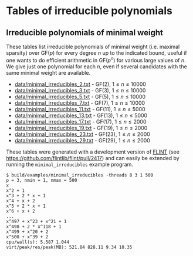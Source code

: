 # Tables of irreducible polynomials

## Irreducible polynomials of minimal weight

These tables list irreducible polynomials of minimal weight (i.e. maximal sparsity) over $\textrm{GF}(p)$ for every degree $n$ up to the indicated bound, useful if one wants to do efficient arithmetic in $\textrm{GF}(p^n)$ for various large values of $n$. We give just one polynomial for each $n$, even if several candidates with the same minimal weight are available.

* [data/minimal_irreducibles_2.txt](data/minimal_irreducibles_2.txt) - $\textrm{GF}(2)$, $1 \le n \le 10000$
* [data/minimal_irreducibles_3.txt](data/minimal_irreducibles_3.txt) - $\textrm{GF}(3)$, $1 \le n \le 10000$
* [data/minimal_irreducibles_5.txt](data/minimal_irreducibles_5.txt) - $\textrm{GF}(5)$, $1 \le n \le 10000$
* [data/minimal_irreducibles_7.txt](data/minimal_irreducibles_7.txt) - $\textrm{GF}(7)$, $1 \le n \le 10000$
* [data/minimal_irreducibles_11.txt](data/minimal_irreducibles_11.txt) - $\textrm{GF}(11)$, $1 \le n \le 5000$
* [data/minimal_irreducibles_13.txt](data/minimal_irreducibles_13.txt) - $\textrm{GF}(13)$, $1 \le n \le 5000$
* [data/minimal_irreducibles_17.txt](data/minimal_irreducibles_17.txt) - $\textrm{GF}(17)$, $1 \le n \le 2000$
* [data/minimal_irreducibles_19.txt](data/minimal_irreducibles_19.txt) - $\textrm{GF}(19)$, $1 \le n \le 2000$
* [data/minimal_irreducibles_23.txt](data/minimal_irreducibles_23.txt) - $\textrm{GF}(23)$, $1 \le n \le 2000$
* [data/minimal_irreducibles_29.txt](data/minimal_irreducibles_29.txt) - $\textrm{GF}(29)$, $1 \le n \le 2000$

These tables were generated with a development version of [FLINT](https://flintlib.org) (see https://github.com/flintlib/flint/pull/2417) and can easily be extended by running the ``minimal_irreducibles`` example program.

```
$ build/examples/minimal_irreducibles -threads 8 3 1 500
p = 3, nmin = 1, nmax = 500
x
x^2 + 1
x^3 + 2 * x + 1
x^4 + x + 2
x^5 + 2 * x + 1
x^6 + x + 2
...
x^497 + x^23 + x^21 + 1
x^498 + 2 * x^118 + 1
x^499 + x^20 + 2
x^500 + x^39 + 2
cpu/wall(s): 5.587 1.044
virt/peak/res/peak(MB): 521.84 828.11 9.34 10.35
```
